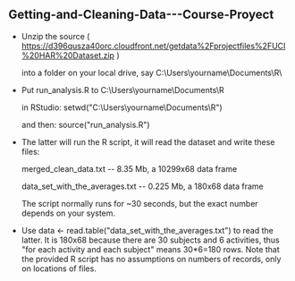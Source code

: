 ## Getting-and-Cleaning-Data---Course-Proyect


* Unzip the source ( https://d396qusza40orc.cloudfront.net/getdata%2Fprojectfiles%2FUCI%20HAR%20Dataset.zip )

    into a folder on your local drive, say C:\Users\yourname\Documents\R\

*  Put run_analysis.R to C:\Users\yourname\Documents\R

    in RStudio: setwd("C:\\Users\\yourname\\Documents\\R")

    and then: source("run_analysis.R")

* The latter will run the R script, it will read the dataset and write these files:

    merged_clean_data.txt -- 8.35 Mb, a 10299x68 data frame

    data_set_with_the_averages.txt -- 0.225 Mb, a 180x68 data frame

    The script normally runs for ~30 seconds, but the exact number depends on your system.

* Use data <- read.table("data_set_with_the_averages.txt") to read the latter. It is 180x68 because there are 30 subjects and 6 activities, thus "for each activity and each subject" means 30*6=180 rows. Note that the provided R script has no assumptions on numbers of records, only on locations of files.
